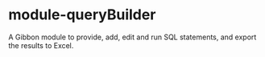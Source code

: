 module-queryBuilder
===================

A Gibbon module to provide, add, edit and run SQL statements, and export the results to Excel.
